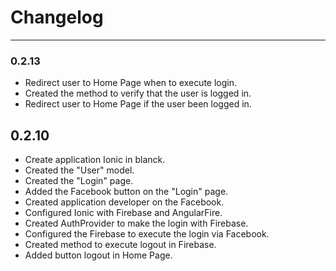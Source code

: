 # Changelog
---
### 0.2.13
- Redirect user to Home Page when to execute login.
- Created the method to verify that the user is logged in.
- Redirect user to Home Page if the user been logged in.

## 0.2.10
- Create application Ionic in blanck.
- Created the "User" model.
- Created the "Login" page.
- Added the Facebook button on the "Login" page.
- Created application developer on the Facebook.
- Configured Ionic with Firebase and AngularFire.
- Created AuthProvider to make the login with Firebase.
- Configured the Firebase to execute the login via Facebook.
- Created method to execute logout in Firebase.
- Added button logout in Home Page.
